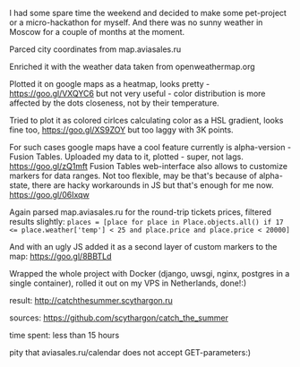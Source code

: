I had some spare time the weekend and decided to make some pet-project or a micro-hackathon for myself. And there was no sunny weather in Moscow for a couple of months at the moment.

Parced city coordinates from map.aviasales.ru

Enriched it with the weather data taken from openweathermap.org

Plotted it on google maps as a heatmap, looks pretty - https://goo.gl/VXQYC6 but not very useful - color distribution is more affected by the dots closeness, not by their temperature.

Tried to plot it as colored cirlces calculating color as a HSL gradient, looks fine too, https://goo.gl/XS9ZOY but too laggy with 3K points. 

For such cases google maps have a cool feature currently is alpha-version - Fusion Tables. Uploaded my data to it, plotted - super, not lags. https://goo.gl/zQ1mft  Fusion Tables web-interface also allows to customize markers for data ranges. Not too flexible, may be that's because of alpha-state, there are hacky workarounds in JS but that's enough for me now. https://goo.gl/06Ixqw

Again parsed map.aviasales.ru for the round-trip tickets prices, filtered results slightly: `places = [place for place in Place.objects.all() if 17 <= place.weather['temp'] < 25 and place.price and place.price < 20000]`

And with an ugly JS added it as a second layer of custom markers to the map: https://goo.gl/8BBTLd

Wrapped the whole project with Docker (django, uwsgi, nginx, postgres in a single container), rolled it out on my VPS in Netherlands, done!:)

result: http://catchthesummer.scythargon.ru

sources: https://github.com/scythargon/catch_the_summer

time spent: less than 15 hours

pity that aviasales.ru/calendar does not accept GET-parameters:)
